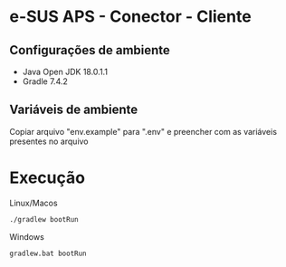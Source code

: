 # e-SUS APS - Conector - Cliente

## Configurações de ambiente

- Java Open JDK 18.0.1.1
- Gradle 7.4.2

## Variáveis de ambiente

Copiar arquivo "env.example" para ".env" e preencher com as variáveis presentes no arquivo

# Execução

Linux/Macos

```sh
./gradlew bootRun
```

Windows

```sh
gradlew.bat bootRun
```